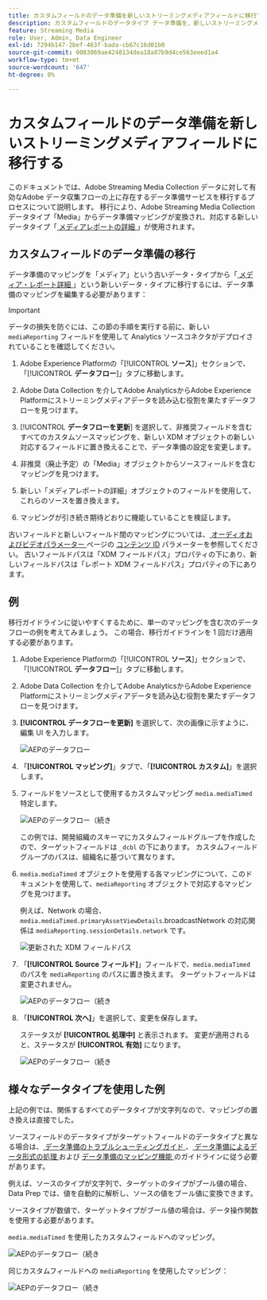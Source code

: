 ```yaml
---
title: カスタムフィールドのデータ準備を新しいストリーミングメディアフィールドに移行する
description: カスタムフィールドのデータタイプ データ準備を、新しいストリーミングメディアフィールドに移行する方法について説明します
feature: Streaming Media
role: User, Admin, Data Engineer
exl-id: 7294b147-2bef-463f-bada-cb67c16d01b0
source-git-commit: 0083869ae4248134dea18a87b9d4ce563eeed1a4
workflow-type: tm+mt
source-wordcount: '647'
ht-degree: 0%

---
```


# カスタムフィールドのデータ準備を新しいストリーミングメディアフィールドに移行する

このドキュメントでは、Adobe Streaming Media Collection データに対して有効なAdobe データ収集フローの上に存在するデータ準備サービスを移行するプロセスについて説明します。 移行により、Adobe Streaming Media Collection データタイプ「Media」からデータ準備マッピングが変換され、対応する新しいデータタイプ「[ メディアレポートの詳細 ](https://experienceleague.adobe.com/en/docs/experience-platform/xdm/data-types/media-reporting-details)」が使用されます。

## カスタムフィールドのデータ準備の移行

データ準備のマッピングを「メディア」という古いデータ・タイプから「[ メディア・レポート詳細 ](https://experienceleague.adobe.com/en/docs/experience-platform/xdm/data-types/media-reporting-details)」という新しいデータ・タイプに移行するには、データ準備のマッピングを編集する必要があります：

>[!IMPORTANT]
>
>データの損失を防ぐには、この節の手順を実行する前に、新しい `mediaReporting` フィールドを使用して Analytics ソースコネクタがデプロイされていることを確認してください。

1. Adobe Experience Platformの「[!UICONTROL **ソース**]」セクションで、「[!UICONTROL **データフロー**]」タブに移動します。

1. Adobe Data Collection を介してAdobe AnalyticsからAdobe Experience Platformにストリーミングメディアデータを読み込む役割を果たすデータフローを見つけます。

1. [!UICONTROL **データフローを更新**] を選択して、非推奨フィールドを含むすべてのカスタムソースマッピングを、新しい XDM オブジェクトの新しい対応するフィールドに置き換えることで、データ準備の設定を変更します。

1. 非推奨（廃止予定）の「Media」オブジェクトからソースフィールドを含むマッピングを見つけます。

1. 新しい「メディアレポートの詳細」オブジェクトのフィールドを使用して、これらのソースを置き換えます。

1. マッピングが引き続き期待どおりに機能していることを検証します。

古いフィールドと新しいフィールド間のマッピングについては、[ オーディオおよびビデオパラメーター ](https://experienceleague.adobe.com/en/docs/media-analytics/using/implementation/variables/audio-video-parameters#content-id) ページの [ コンテンツ ID](https://experienceleague.adobe.com/ja/docs/media-analytics/using/implementation/variables/audio-video-parameters) パラメーターを参照してください。 古いフィールドパスは「XDM フィールドパス」プロパティの下にあり、新しいフィールドパスは「レポート XDM フィールドパス」プロパティの下にあります。

## 例

移行ガイドラインに従いやすくするために、単一のマッピングを含む次のデータフローの例を考えてみましょう。 この場合、移行ガイドラインを 1 回だけ適用する必要があります。

1. Adobe Experience Platformの「[!UICONTROL **ソース**]」セクションで、「[!UICONTROL **データフロー**]」タブに移動します。

1. Adobe Data Collection を介してAdobe AnalyticsからAdobe Experience Platformにストリーミングメディアデータを読み込む役割を果たすデータフローを見つけます。

1. **[!UICONTROL データフローを更新]** を選択して、次の画像に示すように、編集 UI を入力します。

   ![AEPのデータフロー ](assets/aep-dataflow.jpeg)

1. 「**[!UICONTROL マッピング]**」タブで、「**[!UICONTROL カスタム]**」を選択します。

1. フィールドをソースとして使用するカスタムマッピング `media.mediaTimed` 特定します。

   ![AEPのデータフロー（続き ](assets/aep-dataflow2.jpeg)

   この例では、開発組織のスキーマにカスタムフィールドグループを作成したので、ターゲットフィールドは `_dcbl` の下にあります。 カスタムフィールドグループのパスは、組織名に基づいて異なります。

1. `media.mediaTimed` オブジェクトを使用する各マッピングについて、このドキュメントを使用して、`mediaReporting` オブジェクトで対応するマッピングを見つけます。

   例えば、Network の場合、`media.mediaTimed.primaryAssetViewDetails`.broadcastNetwork の対応関係は `mediaReporting.sessionDetails.network` です。

   ![ 更新された XDM フィールドパス ](assets/xdm-field-path-old-and-new.jpeg)

1. 「**[!UICONTROL Source フィールド]**」フィールドで、`media.mediaTimed` のパスを `mediaReporting` のパスに置き換えます。 ターゲットフィールドは変更されません。

   ![AEPのデータフロー（続き ](assets/aep-dataflow3.jpeg)

1. 「**[!UICONTROL 次へ]**」を選択して、変更を保存します。

   ステータスが **[!UICONTROL 処理中]** と表示されます。 変更が適用されると、ステータスが **[!UICONTROL 有効]** になります。

   ![AEPのデータフロー（続き ](assets/aep-dataflow5.jpeg)

## 様々なデータタイプを使用した例

上記の例では、関係するすべてのデータタイプが文字列なので、マッピングの置き換えは直接でした。

ソースフィールドのデータタイプがターゲットフィールドのデータタイプと異なる場合は、[ データ準備のトラブルシューティングガイド ](https://experienceleague.adobe.com/en/docs/experience-platform/data-prep/troubleshooting-guide)、[ データ準備によるデータ形式の処理 ](https://experienceleague.adobe.com/en/docs/experience-platform/data-prep/data-handling) および [ データ準備のマッピング機能 ](https://experienceleague.adobe.com/en/docs/experience-platform/data-prep/data-handling) のガイドラインに従う必要があります。

例えば、ソースのタイプが文字列で、ターゲットのタイプがブール値の場合、Data Prep では、値を自動的に解析し、ソースの値をブール値に変換できます。

ソースタイプが数値で、ターゲットタイプがブール値の場合は、データ操作関数を使用する必要があります。

`media.mediaTimed` を使用したカスタムフィールドへのマッピング。

![AEPのデータフロー（続き ](assets/aep-dataflow6.jpeg)

同じカスタムフィールドへの `mediaReporting` を使用したマッピング：

![AEPのデータフロー（続き ](assets/aep-dataflow7.jpeg)
